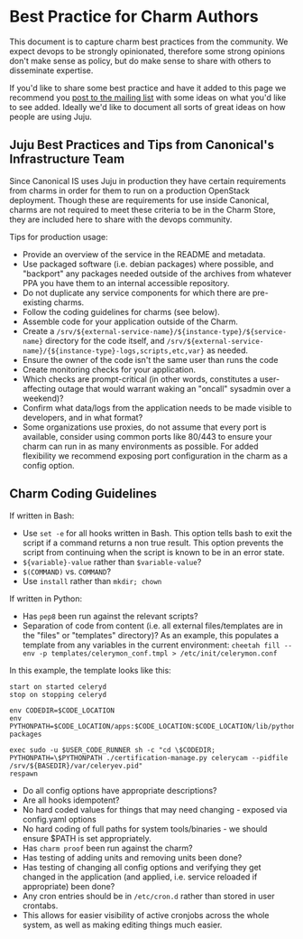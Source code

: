 # Best Practice for Charm Authors

This document is to capture charm best practices from the community. We expect
devops to be strongly opinionated, therefore some strong opinions don't make
sense as policy, but do make sense to share with others to disseminate
expertise.

If you'd like to share some best practice and have it added to this page we
recommend you [post to the mailing
list](https://lists.ubuntu.com/mailman/listinfo/juju) with some ideas on what
you'd like to see added. Ideally we'd like to document all sorts of great ideas
on how people are using Juju.

## Juju Best Practices and Tips from Canonical's Infrastructure Team

Since Canonical IS uses Juju in production they have certain requirements from
charms in order for them to run on a production OpenStack deployment. Though
these are requirements for use inside Canonical, charms are not required to meet
these criteria to be in the Charm Store, they are included here to share with
the devops community.

Tips for production usage:

  - Provide an overview of the service in the README and metadata. 
  - Use packaged software (i.e. debian packages) where possible, and "backport" any packages needed outside of the archives from whatever PPA you have them to an internal accessible repository.
  - Do not duplicate any service components for which there are pre-existing charms.
  - Follow the coding guidelines for charms (see below).
  - Assemble code for your application outside of the Charm.
  - Create a `/srv/${external-service-name}/${instance-type}/${service-name}` directory for the code itself, and `/srv/${external-service-name}/{${instance-type}-logs,scripts,etc,var}` as needed.
  - Ensure the owner of the code isn't the same user than runs the code
  - Create monitoring checks for your application.
  - Which checks are prompt-critical (in other words, constitutes a user-affecting outage that would warrant waking an "oncall" sysadmin over a weekend)?
  - Confirm what data/logs from the application needs to be made visible to developers, and in what format?
  - Some organizations use proxies, do not assume that every port is available, consider using common ports like 80/443 to ensure your charm can run in as many environments as possible. For added flexibility we recommend exposing port configuration in the charm as a config option.

## Charm Coding Guidelines

If written in Bash:

  - Use `set -e` for all hooks written in Bash. This option tells bash to exit the script if a command returns a non true result. This option prevents the script from continuing when the script is known to be in an error state.
  - `${variable}-value` rather than `$variable-value`?
  - `$(COMMAND)` vs. `COMMAND`?
  - Use `install` rather than `mkdir; chown`

If written in Python:

  - Has `pep8` been run against the relevant scripts?
  - Separation of code from content (i.e. all external files/templates are in the "files" or "templates" directory)?
As an example, this populates a template from any variables in the current
environment: `cheetah fill --env -p templates/celerymon_conf.tmpl >
/etc/init/celerymon.conf`

In this example, the template looks like this:

    start on started celeryd
    stop on stopping celeryd

    env CODEDIR=$CODE_LOCATION
    env PYTHONPATH=$CODE_LOCATION/apps:$CODE_LOCATION:$CODE_LOCATION/lib/python2.7/site-packages

    exec sudo -u $USER_CODE_RUNNER sh -c "cd \$CODEDIR;
    PYTHONPATH=\$PYTHONPATH ./certification-manage.py celerycam --pidfile
    /srv/${BASEDIR}/var/celeryev.pid"
    respawn

  - Do all config options have appropriate descriptions?
  - Are all hooks idempotent?
  - No hard coded values for things that may need changing - exposed via config.yaml options
  - No hard coding of full paths for system tools/binaries - we should ensure $PATH is set appropriately.
  - Has `charm proof` been run against the charm?
  - Has testing of adding units and removing units been done?
  - Has testing of changing all config options and verifying they get changed in the application (and applied, i.e. service reloaded if appropriate) been done?
  - Any cron entries should be in `/etc/cron.d` rather than stored in user crontabs.
  - This allows for easier visibility of active cronjobs across the whole system, as well as making editing things much easier.
